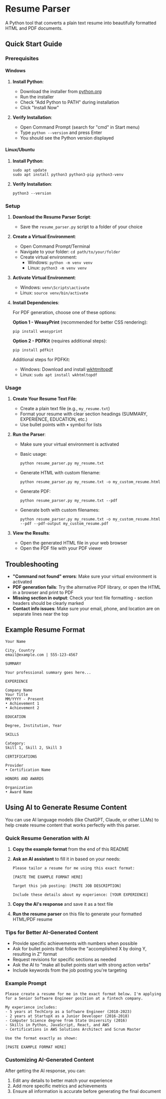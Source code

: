 # Resume Parser

A Python tool that converts a plain text resume into beautifully formatted HTML and PDF documents.

## Quick Start Guide

### Prerequisites

#### Windows

1. **Install Python**:
   - Download the installer from [python.org](https://www.python.org/downloads/)
   - Run the installer
   - Check "Add Python to PATH" during installation
   - Click "Install Now"

2. **Verify Installation**:
   - Open Command Prompt (search for "cmd" in Start menu)
   - Type `python --version` and press Enter
   - You should see the Python version displayed

#### Linux/Ubuntu

1. **Install Python**:
   ```
   sudo apt update
   sudo apt install python3 python3-pip python3-venv
   ```

2. **Verify Installation**:
   ```
   python3 --version
   ```

### Setup

1. **Download the Resume Parser Script**:
   - Save the `resume_parser.py` script to a folder of your choice

2. **Create a Virtual Environment**:
   - Open Command Prompt/Terminal
   - Navigate to your folder: `cd path/to/your/folder`
   - Create virtual environment:
     - Windows: `python -m venv venv`
     - Linux: `python3 -m venv venv`

3. **Activate Virtual Environment**:
   - Windows: `venv\Scripts\activate`
   - Linux: `source venv/bin/activate`

4. **Install Dependencies**:
   
   For PDF generation, choose one of these options:
   
   **Option 1 - WeasyPrint** (recommended for better CSS rendering):
   ```
   pip install weasyprint
   ```
   
   **Option 2 - PDFKit** (requires additional steps):
   ```
   pip install pdfkit
   ```
   
   Additional steps for PDFKit:
   - Windows: Download and install [wkhtmltopdf](https://wkhtmltopdf.org/downloads.html)
   - Linux: `sudo apt install wkhtmltopdf`

### Usage

1. **Create Your Resume Text File**:
   - Create a plain text file (e.g., `my_resume.txt`)
   - Format your resume with clear section headings (SUMMARY, EXPERIENCE, EDUCATION, etc.)
   - Use bullet points with • symbol for lists

2. **Run the Parser**:
   - Make sure your virtual environment is activated
   - Basic usage:
     ```
     python resume_parser.py my_resume.txt
     ```
   
   - Generate HTML with custom filename:
     ```
     python resume_parser.py my_resume.txt -o my_custom_resume.html
     ```
   
   - Generate PDF:
     ```
     python resume_parser.py my_resume.txt --pdf
     ```
   
   - Generate both with custom filenames:
     ```
     python resume_parser.py my_resume.txt -o my_custom_resume.html --pdf --pdf-output my_custom_resume.pdf
     ```

3. **View the Results**:
   - Open the generated HTML file in your web browser
   - Open the PDF file with your PDF viewer

## Troubleshooting

- **"Command not found" errors**: Make sure your virtual environment is activated
- **PDF generation fails**: Try the alternative PDF library, or open the HTML in a browser and print to PDF
- **Missing section in output**: Check your text file formatting - section headers should be clearly marked
- **Contact info issues**: Make sure your email, phone, and location are on separate lines near the top

## Example Resume Format

```
Your Name

City, Country
email@example.com | 555-123-4567

SUMMARY

Your professional summary goes here...

EXPERIENCE

Company Name
Your Title
MM/YYYY - Present
• Achievement 1
• Achievement 2

EDUCATION

Degree, Institution, Year

SKILLS

Category:
Skill 1, Skill 2, Skill 3

CERTIFICATIONS

Provider
• Certification Name

HONORS AND AWARDS

Organization
• Award Name
```

## Using AI to Generate Resume Content

You can use AI language models (like ChatGPT, Claude, or other LLMs) to help create resume content that works perfectly with this parser.

### Quick Resume Generation with AI

1. **Copy the example format** from the end of this README

2. **Ask an AI assistant** to fill it in based on your needs:
   ```
   Please tailor a resume for me using this exact format:
   
   [PASTE THE EXAMPLE FORMAT HERE]
   
   Target this job posting: [PASTE JOB DESCRIPTION]
   
   Include these details about my experience: [YOUR EXPERIENCE]
   ```

3. **Copy the AI's response** and save it as a text file

4. **Run the resume parser** on this file to generate your formatted HTML/PDF resume

### Tips for Better AI-Generated Content

- Provide specific achievements with numbers when possible
- Ask for bullet points that follow the "accomplished X by doing Y, resulting in Z" format
- Request revisions for specific sections as needed
- Ask the AI to "make all bullet points start with strong action verbs"
- Include keywords from the job posting you're targeting

### Example Prompt

```
Please create a resume for me in the exact format below. I'm applying for a Senior Software Engineer position at a fintech company.

My experience includes:
- 5 years at TechCorp as a Software Engineer (2018-2023)
- 2 years at StartupX as a Junior Developer (2016-2018)
- Computer Science degree from State University (2016)
- Skills in Python, JavaScript, React, and AWS
- Certifications in AWS Solutions Architect and Scrum Master

Use the format exactly as shown:

[PASTE EXAMPLE FORMAT HERE]
```

### Customizing AI-Generated Content

After getting the AI response, you can:
1. Edit any details to better match your experience
2. Add more specific metrics and achievements 
3. Ensure all information is accurate before generating the final document
